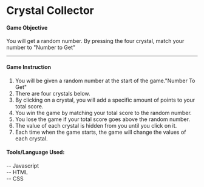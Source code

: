 # Crystal Collector

<h4>Game Objective</h4>
You will get a random number. By pressing the four crystal, match your number to "Number to Get"

<hr>

<h4>Game Instruction</h4>
<ol>
			<li>You will be given a random number at the start of the game.<span>"Number To Get"</span></li>
			<li>There are four crystals below.</li>
			<li>By clicking on a crystal, you will add a specific amount of points to your total score.</li>
			<li>You win the game by matching your total score to the random number.</li>
			<li>You lose the game if your total score goes above the random number.</li>
			<li>The value of each crystal is hidden from you until you click on it.</li>
			<li>Each time when the game starts, the game will change the values of each crystal.</li>
		</ol>



<h4>Tools/Language Used: </h4>
-- Javascript<br>
-- HTML<br>
-- CSS<br>